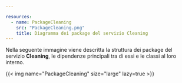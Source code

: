 ```yaml
---

resources:
  - name: PackageCleaning
    src: "PackageCleaning.png"
    title: Diagramma dei package del servizio Cleaning
---
```


Nella seguente immagine viene descritta la struttura dei package del servizio **Cleaning**, le dipendenze principali tra di essi e le classi al loro interno.

{{< img name="PackageCleaning" size="large" lazy=true >}}
